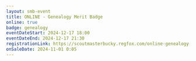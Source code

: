 ```yaml
---
layout: smb-event
title: ONLINE - Genealogy Merit Badge
online: true
badge: genealogy
eventDateStart: 2024-12-17 18:00
eventDateEnd: 2024-12-17 21:30
registrationLink: https://scoutmasterbucky.regfox.com/online-genealogy-merit-badge-2024-12-17pm
onSaleDate: 2024-11-01 0:05
---
```

